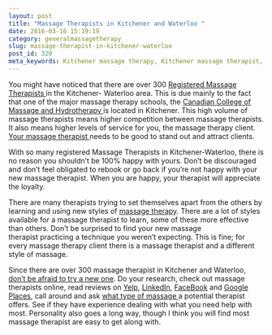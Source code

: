 ```yaml
---
layout: post
title: "Massage Therapists in Kitchener and Waterloo "
date: 2016-03-16 15:19:19
category: generalmassagetherapy
slug: massage-therapist-in-kitchener-waterloo
post_id: 320
meta_keywords: Kitchener massage therapy, Kitchener massage therapist, massage therapist Kitchener , massage therapy Kitchener, Kitchener registered massage therapy, Kitchener registered massage therapist, registered massage therapist Kitchener , registered massage therapy Kitchener, Deep tissue massage, massage, sports massage, Kitchener sports massage, massage therapy, massage therapist, registered massage therapist, registered massage therapy
---
```

<p>You might have noticed that there are over 300 <a href="https://www.google.ca/maps/place/Kitchener+Massage+Therapy/@43.4607924,-80.4512195,17z/data=!3m1!4b1!4m5!3m4!1s0x882bf4946918d4f9:0x3b65b74844c27bd2!8m2!3d43.4607924!4d-80.4490308" target="_blank">Registered Massage Therapists </a>in the Kitchener- Waterloo area. This is due mainly to the fact that one of the major massage therapy schools, the <a href="https://www.collegeofmassage.com/cambridge/">Canadian College of Massage and Hydrotherapy </a>is located in Kitchener. This high volume of massage therapists means higher competition between massage therapists. It also means higher levels of service for you, the massage therapy client. <a href="{{site.url}}/about/index.html">Your massage therapist </a>needs to be good to stand out and attract clients.

</p>

<p>With so many registered Massage Therapists in Kitchener-Waterloo, there is no reason you shouldn’t be 100% happy with yours. Don’t be discouraged and don’t feel obligated to rebook or go back if you’re not happy with your new massage therapist. When you are happy, your therapist will appreciate the loyalty.</p>

<p>There are many therapists trying to set themselves apart from the others by learning and using new styles of <a href="{{site.url}}/clinic-information/index.html">massage therapy</a>. There are a lot of styles available for a massage therapist to learn, some of these more effective than others. Don’t be surprised to find your new massage therapist practicing a technique you weren’t expecting. This is fine; for every massage therapy client there is a massage therapist and a different style of massage.</p>

<p>Since there are over 300 massage therapist in Kitchener and Waterloo, <a href="{{site.url}}/contact">don’t be afraid to try a new one</a>. Do your research, check out massage therapists online, read reviews on <a href="https://www.yelp.ca/biz/kitchener-massage-therapy-kitchener">Yelp</a>, <a href="https://www.linkedin.com/profile/edit?trk=hb_tab_pro_top">LinkedIn</a>, <a href="https://www.facebook.com/pages/KWmassage/354131367967709">FaceBook</a> and <a href="https://maps.google.ca/maps/place?rlz=1I7DDCA_en&amp;oe=UTF-8&amp;redir_esc=&amp;um=1&amp;ie=UTF-8&amp;q=kitchener+massage+therapy&amp;fb=1&amp;gl=ca&amp;hq=massage+therapy&amp;hnear=Kitchener,+ON&amp;cid=4280028541904649170&amp;ei=R2DATcqiM4WltwfcjeWxBQ&amp;sa=X&amp;oi=local_result&amp;ct=map-marker-link&amp;resnum=1&amp;ved=0CEAQrwswAA">Google Places</a>, call around and ask <a href="{{site.url}}/generalmassagetherapy/what-is-deep-tissue-massage">what type of massage </a>a potential therapist offers. See if they have experience dealing with what you need help with most. Personality also goes a long way, though I think you will find most massage therapist are easy to get along with.</p>
